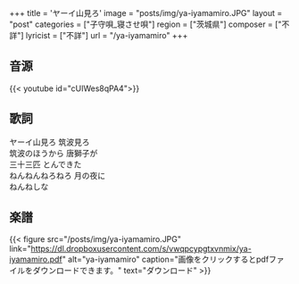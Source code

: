 +++
title = 'ヤーイ山見ろ'
image = "posts/img/ya-iyamamiro.JPG"
layout = "post"
categories = ["子守唄_寝させ唄"]
region = ["茨城県"]
composer = ["不詳"]
lyricist = ["不詳"]
url = "/ya-iyamamiro"
+++

## 音源
{{< youtube id="cUIWes8qPA4">}}

## 歌詞
ヤーイ山見ろ 筑波見ろ  
筑波のほうから 唐獅子が  
三十三匹 とんできた  
ねんねんねろねろ 月の夜に  
ねんねしな  

## 楽譜
{{< figure src="/posts/img/ya-iyamamiro.JPG" link="https://dl.dropboxusercontent.com/s/vwqpcypgtxvnmix/ya-iyamamiro.pdf" alt="ya-iyamamiro" caption="画像をクリックするとpdfファイルをダウンロードできます。" text="ダウンロード" >}}